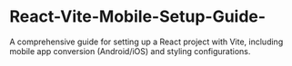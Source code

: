 # React-Vite-Mobile-Setup-Guide-
A comprehensive guide for setting up a React project with Vite, including mobile app conversion (Android/iOS) and styling configurations.

